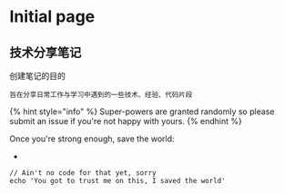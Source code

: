 # Initial page

## 技术分享笔记

创建笔记的目的

```
旨在分享日常工作与学习中遇到的一些技术、经验、代码片段
```

{% hint style="info" %}
 Super-powers are granted randomly so please submit an issue if you're not happy with yours.
{% endhint %}

Once you're strong enough, save the world:

* 
```
// Ain't no code for that yet, sorry
echo 'You got to trust me on this, I saved the world'
```



